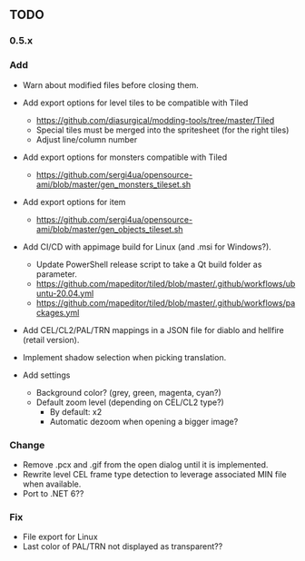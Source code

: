## TODO

### 0.5.x
### Add

- Warn about modified files before closing them.

- Add export options for level tiles to be compatible with Tiled
    - https://github.com/diasurgical/modding-tools/tree/master/Tiled
    - Special tiles must be merged into the spritesheet (for the right tiles)
    - Adjust line/column number
- Add export options for monsters compatible with Tiled
    - https://github.com/sergi4ua/opensource-ami/blob/master/gen_monsters_tileset.sh
- Add export options for item
    - https://github.com/sergi4ua/opensource-ami/blob/master/gen_objects_tileset.sh

- Add CI/CD with appimage build for Linux (and .msi for Windows?).
    - Update PowerShell release script to take a Qt build folder as parameter.
    - https://github.com/mapeditor/tiled/blob/master/.github/workflows/ubuntu-20.04.yml
    - https://github.com/mapeditor/tiled/blob/master/.github/workflows/packages.yml

- Add CEL/CL2/PAL/TRN mappings in a JSON file for diablo and hellfire (retail version).
- Implement shadow selection when picking translation.

- Add settings
    - Background color? (grey, green, magenta, cyan?)
    - Default zoom level (depending on CEL/CL2 type?)
        - By default: x2
        - Automatic dezoom when opening a bigger image?

### Change

- Remove .pcx and .gif from the open dialog until it is implemented.
- Rewrite level CEL frame type detection to leverage associated MIN file when available.
- Port to .NET 6??

### Fix

- File export for Linux
- Last color of PAL/TRN not displayed as transparent??
